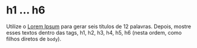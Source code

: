 # h1 ... h6

Utilize o [Lorem Ipsum](https://www.lipsum.com/) para gerar seis títulos de 12 palavras. Depois, mostre esses textos dentro das tags, h1, h2, h3, h4, h5, h6 (nesta ordem, como filhos diretos de `body`).
